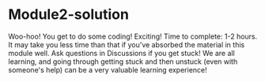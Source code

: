 # Module2-solution
Woo-hoo! You get to do some coding! Exciting!  Time to complete: 1-2 hours. It may take you less time than that if you've absorbed the material in this module well.  Ask questions in Discussions if you get stuck! We are all learning, and going through getting stuck and then unstuck (even with someone's help) can be a very valuable learning experience!
